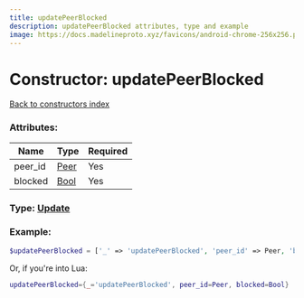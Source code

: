 ```yaml
---
title: updatePeerBlocked
description: updatePeerBlocked attributes, type and example
image: https://docs.madelineproto.xyz/favicons/android-chrome-256x256.png
---
```

# Constructor: updatePeerBlocked  
[Back to constructors index](index.md)



### Attributes:

| Name     |    Type       | Required |
|----------|---------------|----------|
|peer\_id|[Peer](../types/Peer.md) | Yes|
|blocked|[Bool](../types/Bool.md) | Yes|



### Type: [Update](../types/Update.md)


### Example:

```php
$updatePeerBlocked = ['_' => 'updatePeerBlocked', 'peer_id' => Peer, 'blocked' => Bool];
```  


Or, if you're into Lua:

```lua
updatePeerBlocked={_='updatePeerBlocked', peer_id=Peer, blocked=Bool}

```


